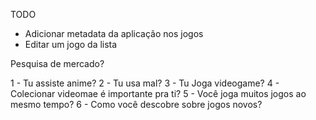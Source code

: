 TODO

-   Adicionar metadata da aplicação nos jogos
-   Editar um jogo da lista

Pesquisa de mercado?

1 - Tu assiste anime?
2 - Tu usa mal?
3 - Tu Joga videogame?
4 - Colecionar videomae é importante pra ti?
5 - Você joga muitos jogos ao mesmo tempo?
6 - Como você descobre sobre jogos novos?
